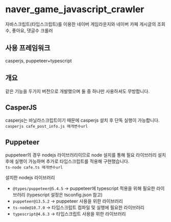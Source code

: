 # naver_game_javascript_crawler
자바스크립트(타입스크립트)를 이용한 네이버 게임라운지와 네이버 카페 게시글의 조회수, 좋아요, 댓글수 크롤러

## 사용 프레임워크
casperjs, puppeteer+typescript

## 개요
같은 기능을 두가지 버전으로 개발했으며 둘 중 하나만 사용하셔도 무방합니다.

## CasperJS
casperjs는 바닐라스크립트이기 때문에 casperjs 설치 후 단독 실행이 가능합니다.  
`casperjs cafe_post_info.js 매개변수url`

## Puppeteer
puppeteer의 경우 nodejs 라이브러리이므로 node 설치를 통해 필요 라이브러리 설치 후에 실행이 가능하며 추가로 타입스크립트를 적용해 구현했습니다.  
`ts-node cafe.ts 매개변수url`

설치한 nodejs 라이브러리
- `@types/puppeteer@5.4.5` -> puppeteer에 typescript 적용을 위해 필요한 라이브러리 (typescript 설정은 tsconfig.json 참고)
- `puppeteer@13.5.2` -> puppeteer 사용을 위한 라이브러리
- `ts-node@10.7.0` -> 타입스크립트 컴파일 및 실행에 필요한 라이브러리
- `typescript@4.6.3` -> 타입스크립트 사용을 위한 라이브러리
